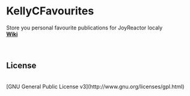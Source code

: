<h1>KellyCFavourites</h1>
Store you personal favourite publications for JoyReactor localy

<br>
<b><a href="//github.com/NC22/KellyCFavorites/wiki">Wiki</a></b>
<br>
<br>
<br>
<h2>License</h2>
<br>
[GNU General Public License v3](http://www.gnu.org/licenses/gpl.html) 